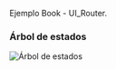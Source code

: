 Ejemplo Book - UI_Router.
### Árbol de estados
![Árbol de estados](https://github.com/Uniandes-isis2603-201520/Book_UI-Router/blob/master/stateTree.png?raw=true)

